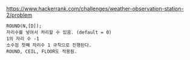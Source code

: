https://www.hackerrank.com/challenges/weather-observation-station-2/problem
```
ROUND(N,[D]);
자리수를 넣어서 처리할 수 있음. (default = 0)
1의 자리 수 -1
소수점 첫째 자리수 1 규칙으로 진행된다.
ROUND, CEIL, FLOOR도 적용됨.
```
